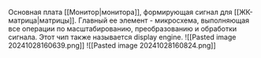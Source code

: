 Основная плата [[Монитор|монитора]], формирующая сигнал для [[ЖК-матрица|матрицы]]. Главный ее элемент - микросхема, выполняющая все операции по масштабированию, преобразованию и обработки сигнала. Этот чип также называется display engine.
![[Pasted image 20241028160639.png]]
![[Pasted image 20241028160824.png]]